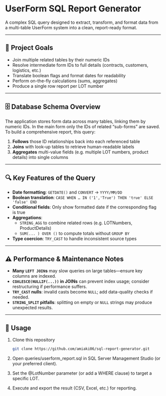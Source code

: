 # UserForm SQL Report Generator

A complex SQL query designed to extract, transform, and format data from a multi-table UserForm system into a clean, report-ready format.

---

## 📌 Project Goals

- Join multiple related tables by their numeric IDs  
- Resolve intermediate form IDs to full details (contracts, customers, logistics, etc.)  
- Translate boolean flags and format dates for readability  
- Perform on-the-fly calculations (sums, aggregates)  
- Produce a single row report per LOT number  

---

## 🗄️ Database Schema Overview

The application stores form data across many tables, linking them by numeric IDs. In the main form only the IDs of related “sub-forms” are saved. To build a comprehensive report, this query:

1. **Follows** those ID relationships back into each referenced table  
2. **Joins** with look-up tables to retrieve human-readable labels  
3. **Aggregates** multi-value fields (e.g. multiple LOT numbers, product details) into single columns  

---

## 🔍 Key Features of the Query

- **Date formatting**: `GETDATE()` and `CONVERT` → `YYYY/MM/DD`  
- **Boolean translation**: `CASE WHEN … IN ('1','True') THEN 'true' ELSE 'false' END`  
- **Conditional fields**: Only show formatted date if the corresponding flag is true  
- **Aggregations**:  
  - `STRING_AGG` to combine related rows (e.g. LOTNumbers, ProductDetails)  
  - `SUM(... ) OVER ()` to compute totals without `GROUP BY`  
- **Type coercion**: `TRY_CAST` to handle inconsistent source types  

---

## ⚠️ Performance & Maintenance Notes

- **Many `LEFT JOIN`s** may slow queries on large tables—ensure key columns are indexed.  
- **`COALESCE(NULLIF(...))` in JOINs** can prevent index usage; consider restructuring if performance suffers.  
- **`TRY_CAST` nulls**: invalid casts become `NULL`; add data-quality checks if needed.  
- **`STRING_SPLIT` pitfalls**: splitting on empty or `NULL` strings may produce unexpected results.  

---

## 🚀 Usage

1. Clone this repository  
   ```bash
   git clone https://github.com/amiaki06/sql-report-generator.git
   
2. Open queries/userform_report.sql in SQL Server Management Studio (or your preferred client).

3. Set the @LotNumber parameter (or add a WHERE clause) to target a specific LOT.

4. Execute and export the result (CSV, Excel, etc.) for reporting.

